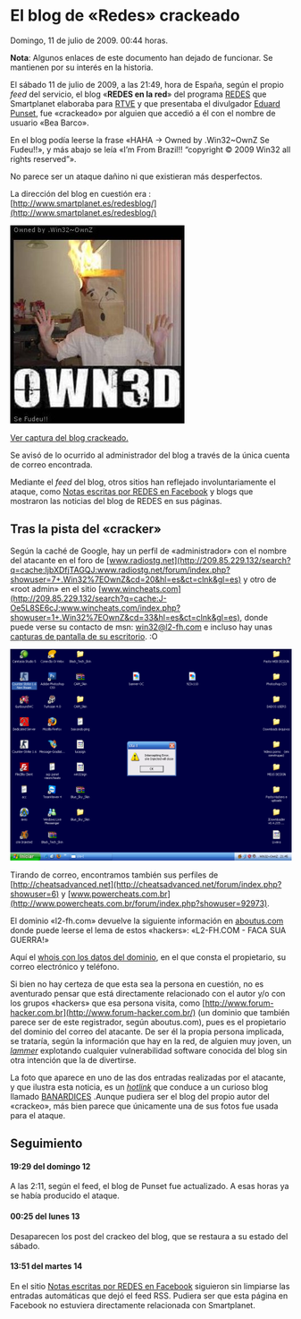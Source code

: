 # El blog de «Redes» crackeado

Domingo, 11 de julio de 2009. 00:44 horas.

**Nota**: Algunos enlaces de este documento han dejado de funcionar. Se mantienen por su interés en la historia.

El sábado 11 de julio de 2009, a las 21:49, hora de España, según el propio *feed* del servicio, el blog «**REDES en la red**» del programa [REDES](http://www.redes.tve.es/) que Smartplanet elaboraba para [RTVE](http://www.rtve.es/) y que presentaba el divulgador [Eduard Punset](http://es.wikipedia.org/wiki/Eduardo_Punset), fue «crackeado» por alguien que accedió a él con el nombre de usuario «Bea Barco».

En el blog podía leerse la frase «HAHA -> Owned by .Win32~OwnZ Se Fudeu!!», y más abajo se leía «I’m From Brazil!! “copyright © 2009 Win32 all rights reserved”».

No parece ser un ataque dañino ni que existieran más desperfectos.

La dirección del blog en cuestión era : [http://www.smartplanet.es/redesblog/](http://www.smartplanet.es/redesblog/)

![Owned](owned.jpg)

[Ver captura del blog crackeado.](blog.jpg)

Se avisó de lo ocurrido al administrador del blog a través de la única cuenta de correo encontrada.

Mediante el *feed* del blog, otros sitios han reflejado involuntariamente el ataque, como [Notas escritas por REDES en Facebook](http://es-la.facebook.com/notes.php?id=61160987336) y blogs que mostraron las noticias del blog de REDES en sus páginas.

## Tras la pista del «cracker»

Según la caché de Google, hay un perfil de «administrador» con el nombre del atacante en el foro de [www.radiostg.net](http://209.85.229.132/search?q=cache:IjbXDfjTAGQJ:www.radiostg.net/forum/index.php?showuser=7+.Win32%7EOwnZ&cd=20&hl=es&ct=clnk&gl=es) y otro de «root admin» en el sitio [www.wincheats.com](http://209.85.229.132/search?q=cache:J-Oe5L8SE6cJ:www.wincheats.com/index.php?showuser=1+.Win32%7EOwnZ&cd=33&hl=es&ct=clnk&gl=es), donde puede verse su contacto de msn: [win32@l2-fh.com](mailto:win32@l2-fh.com) e incluso hay unas [capturas de pantalla de su escritorio](http://209.85.229.132/search?q=cache:xOka58Xo_5MJ:www.wincheats.com/lofiversion/index.php/t301.html+site:www.wincheats.com+.Win32%7EOwnZ). :O

![captura](sxe.png)

Tirando de correo, encontramos también sus perfiles de [http://cheatsadvanced.net](http://cheatsadvanced.net/forum/index.php?showuser=6) y [www.powercheats.com.br](http://www.powercheats.com.br/forum/index.php?showuser=92973).

El dominio «l2-fh.com» devuelve la siguiente información en [aboutus.com](http://www.aboutus.org/L2-fh.com) donde puede leerse el lema de estos «hackers»: «L2-FH.COM - FACA SUA GUERRA!»

Aquí el [whois con los datos del dominio](http://whois.domaintools.com/l2-fh.com), en el que consta el propietario, su correo electrónico y teléfono.

Si bien no hay certeza de que esta sea la persona en cuestión, no es aventurado pensar que está directamente relacionado con el autor y/o con los grupos «hackers» que esa persona visita, como [http://www.forum-hacker.com.br](http://www.forum-hacker.com.br/) (un dominio que también parece ser de este registrador, según aboutus.com), pues es el propietario del dominio del correo del atacante. De ser él la propia persona implicada, se trataría, según la información que hay en la red, de alguien muy joven, un [*lammer*](http://es.wikipedia.org/wiki/Lammer) explotando cualquier vulnerabilidad software conocida del blog sin otra intención que la de divertirse.

La foto que aparece en uno de las dos entradas realizadas por el atacante, y que ilustra esta noticia, es un [*hotlink*](https://es.wikipedia.org/wiki/Hotlinking) que conduce a un curioso blog llamado [BANARDICES](http://banardices.wordpress.com/) .Aunque pudiera ser el blog del propio autor del «crackeo», más bien parece que únicamente una de sus fotos fue usada para el ataque.

## Seguimiento

#### 19:29 del domingo 12
A las 2:11, según el feed, el blog de Punset fue actualizado. A esas horas ya se había producido el ataque.

#### 00:25 del lunes 13
Desaparecen los post del crackeo del blog, que se restaura a su estado del sábado.

#### 13:51 del martes 14
En el sitio [Notas escritas por REDES en Facebook](http://es-la.facebook.com/notes.php?id=61160987336) siguieron sin limpiarse las entradas automáticas que dejó el feed RSS. Pudiera ser que esta página en Facebook no estuviera directamente relacionada con Smartplanet.
